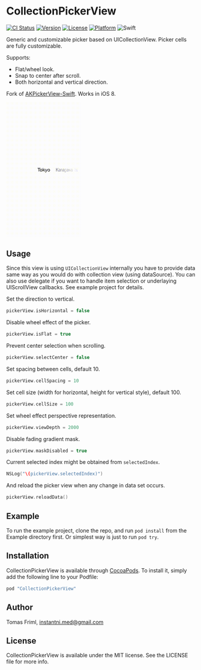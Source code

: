 # CollectionPickerView

[![CI Status](http://img.shields.io/travis/3ph/CollectionPickerView.svg?style=flat)](https://travis-ci.org/3ph/CollectionPickerView)
[![Version](https://img.shields.io/cocoapods/v/CollectionPickerView.svg?style=flat)](http://cocoapods.org/pods/CollectionPickerView)
[![License](https://img.shields.io/cocoapods/l/CollectionPickerView.svg?style=flat)](http://cocoapods.org/pods/CollectionPickerView)
[![Platform](https://img.shields.io/cocoapods/p/CollectionPickerView.svg?style=flat)](http://cocoapods.org/pods/CollectionPickerView)
![Swift](https://img.shields.io/badge/in-swift5-orange.svg)


Generic and customizable picker based on UICollectionView. Picker cells are fully
customizable.

Supports:
 - Flat/wheel look.
 - Snap to center after scroll.
 - Both horizontal and vertical direction.

Fork of <a href='https://github.com/Akkyie/AKPickerView-Swift'>AKPickerView-Swift</a>. Works in iOS 8.

<img src="./Screenshot.gif" width="200" alt="Screenshot" />

## Usage

Since this view is using `UICollectionView` internally you have to provide data same way as you would do with collection view (using dataSource). You can also use delegate if you want to handle item selection or underlaying UIScrollView callbacks. See example project for details.

Set the direction to vertical.
```swift
pickerView.isHorizontal = false
```

Disable wheel effect of the picker.
```swift
pickerView.isFlat = true
```

Prevent center selection when scrolling.
```swift
pickerView.selectCenter = false
```

Set spacing between cells, default 10.
```swift
pickerView.cellSpacing = 10
```

Set cell size (width for horizontal, height for vertical style), default 100.
```swift
pickerView.cellSize = 100
```

Set wheel effect perspective representation.
```swift
pickerView.viewDepth = 2000
```

Disable fading gradient mask.
```swift
pickerView.maskDisabled = true
```

Current selected index might be obtained from `selectedIndex`.
```swift
NSLog("\(pickerView.selectedIndex)")
```

And reload the picker view when any change in data set occurs.
```swift
pickerView.reloadData()
```



## Example

To run the example project, clone the repo, and run `pod install` from the Example directory first. Or simplest way is just to run `pod try`.

## Installation

CollectionPickerView is available through [CocoaPods](http://cocoapods.org). To install
it, simply add the following line to your Podfile:

```ruby
pod "CollectionPickerView"
```

## Author

Tomas Friml, instantni.med@gmail.com

## License

CollectionPickerView is available under the MIT license. See the LICENSE file for more info.
